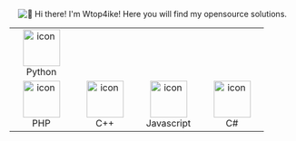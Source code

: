 
<p align="center">
  <img src="https://raw.githubusercontent.com/rzashakeri/rzashakeri/main/intro.gif" alt="👋 Hi there! I'm Wtop4ike! Here you will find my opensource solutions." title="👋 Hi there! I'm Wtop4ike! Here you will find my opensource solutions."/>
<div align="justify">
  <table>
        <td align="center" width="96">
      <a href="#macropower-tech">
        <img src="https://techstack-generator.vercel.app/python-icon.svg" alt="icon" width="65" height="65" />
      </a>
      <br>Python
      
  </tr>
  <tr>
      <td align="center" width="96">
        <img src="https://techstack-generator.vercel.app/php-icon.svg" alt="icon" width="65" height="65" />
      <br>PHP
    </td>
    <td align="center" width="96">
        <img src="https://techstack-generator.vercel.app/cpp-icon.svg" alt="icon" width="65" height="65" />
      <br>C++
    </td>
        <td align="center" width="96">
        <img src="https://techstack-generator.vercel.app/js-icon.svg" alt="icon" width="65" height="65" />
      <br>Javascript
    </td>
        <td align="center" width="96">
        <img src="https://techstack-generator.vercel.app/csharp-icon.svg" alt="icon" width="65" height="65" />
      <br>C#
    </td>

  </table>
</p>
